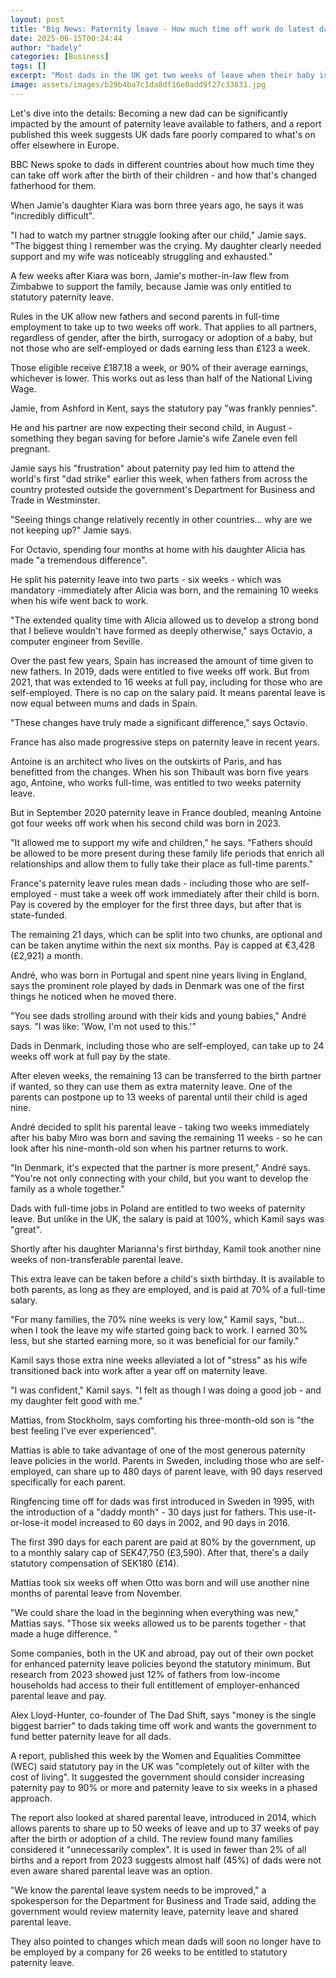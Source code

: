 ```yaml
---
layout: post
title: "Big News: Paternity leave - How much time off work do latest dads get across Europe?"
date: 2025-06-15T00:24:44
author: "badely"
categories: [Business]
tags: []
excerpt: "Most dads in the UK get two weeks of leave when their baby is born - but new fathers in many other countries get more."
image: assets/images/b29b4ba7c1da8df16e0add9f27c33831.jpg
---
```


Let's dive into the details: Becoming a new dad can be significantly impacted by the amount of paternity leave available to fathers, and a report published this week suggests UK dads fare poorly compared to what's on offer elsewhere in Europe. 

BBC News spoke to dads in different countries about how much time they can take off work after the birth of their children - and how that's changed fatherhood for them.

When Jamie's daughter Kiara was born three years ago, he says it was "incredibly difficult".

"I had to watch my partner struggle looking after our child," Jamie says. "The biggest thing I remember was the crying. My daughter clearly needed support and my wife was noticeably struggling and exhausted."

A few weeks after Kiara was born, Jamie's mother-in-law flew from Zimbabwe to support the family, because Jamie was only entitled to statutory paternity leave.

Rules in the UK allow new fathers and second parents in full-time employment to take up to two weeks off work. That applies to all partners, regardless of gender, after the birth, surrogacy or adoption of a baby, but not those who are self-employed or dads earning less than £123 a week.

Those eligible receive £187.18 a week, or 90% of their average earnings, whichever is lower. This works out as less than half of the National Living Wage.

Jamie, from Ashford in Kent, says the statutory pay "was frankly pennies".

He and his partner are now expecting their second child, in August - something they began saving for before Jamie's wife Zanele even fell pregnant.

Jamie says his "frustration" about paternity pay led him to attend the world's first "dad strike" earlier this week, when fathers from across the country protested outside the government's Department for Business and Trade in Westminster.

"Seeing things change relatively recently in other countries... why are we not keeping up?" Jamie says.

For Octavio, spending four months at home with his daughter Alicia has made "a tremendous difference".

He split his paternity leave into two parts - six weeks - which was mandatory -immediately after Alicia was born, and the remaining 10 weeks when his wife went back to work.

"The extended quality time with Alicia allowed us to develop a strong bond that I believe wouldn't have formed as deeply otherwise," says Octavio, a computer engineer from Seville.

Over the past few years, Spain has increased the amount of time given to new fathers. In 2019, dads were entitled to five weeks off work. But from 2021, that was extended to 16 weeks at full pay, including for those who are self-employed. There is no cap on the salary paid. It means parental leave is now equal between mums and dads in Spain.

"These changes have truly made a significant difference," says Octavio.

France has also made progressive steps on paternity leave in recent years.

Antoine is an architect who lives on the outskirts of Paris, and has benefitted from the changes. When his son Thibault was born five years ago, Antoine, who works full-time, was entitled to two weeks paternity leave.

But in September 2020 paternity leave in France doubled, meaning Antoine got four weeks off work when his second child was born in 2023.

"It allowed me to support my wife and children," he says. "Fathers should be allowed to be more present during these family life periods that enrich all relationships and allow them to fully take their place as full-time parents."

France's paternity leave rules mean dads - including those who are self-employed - must take a week off work immediately after their child is born. Pay is covered by the employer for the first three days, but after that is state-funded.

The remaining 21 days, which can be split into two chunks, are optional and can be taken anytime within the next six months. Pay is capped at €3,428 (£2,921) a month.

André, who was born in Portugal and spent nine years living in England, says the prominent role played by dads in Denmark was one of the first things he noticed when he moved there.

"You see dads strolling around with their kids and young babies," André says. "I was like: 'Wow, I'm not used to this.'"

Dads in Denmark, including those who are self-employed, can take up to 24 weeks off work at full pay by the state.

After eleven weeks, the remaining 13 can be transferred to the birth partner if wanted, so they can use them as extra maternity leave. One of the parents can postpone up to 13 weeks of parental until their child is aged nine.

André decided to split his parental leave - taking two weeks immediately after his baby Miro was born and saving the remaining 11 weeks  - so he can look after his nine-month-old son when his partner returns to work.

"In Denmark, it's expected that the partner is more present," André  says. "You're not only connecting with your child, but you want to develop the family as a whole together."

Dads with full-time jobs in Poland are entitled to two weeks of paternity leave. But unlike in the UK, the salary is paid at 100%, which Kamil says was "great".

Shortly after his daughter Marianna's first birthday, Kamil took another nine weeks of non-transferable parental leave.

This extra leave can be taken before a child's sixth birthday. It is available to both parents, as long as they are employed, and is paid at 70% of a full-time salary.

"For many families, the 70% nine weeks is very low," Kamil says, "but... when I took the leave my wife started going back to work. I earned 30% less, but she started earning more, so it was beneficial for our family."

Kamil says those extra nine weeks alleviated a lot of "stress" as his wife transitioned back into work after a year off on maternity leave.

"I was confident," Kamil says. "I felt as though I was doing a good job - and my daughter felt good with me."

Mattias, from Stockholm, says comforting his three-month-old son is "the best feeling I've ever experienced".

Mattias is able to take advantage of one of the most generous paternity leave policies in the world. Parents in Sweden, including those who are self-employed, can share up to 480 days of parent leave, with 90 days reserved specifically for each parent.

Ringfencing time off for dads was first introduced in Sweden in 1995, with the introduction of a "daddy month" - 30 days just for fathers. This use-it-or-lose-it model increased to 60 days in 2002, and 90 days in 2016.

The first 390 days for each parent are paid at 80% by the government, up to a monthly salary cap of SEK47,750 (£3,590). After that, there's a daily statutory compensation of SEK180 (£14).

Mattias took six weeks off when Otto was born and will use another nine months of parental leave from November.

"We could share the load in the beginning when everything was new," Mattias says. "Those six weeks allowed us to be parents together - that made a huge difference. "

Some companies, both in the UK and abroad, pay out of their own pocket for enhanced paternity leave policies beyond the statutory minimum. But research from 2023 showed just 12% of fathers from low-income households had access to their full entitlement of employer-enhanced parental leave and pay.

Alex Lloyd-Hunter, co-founder of The Dad Shift, says "money is the single biggest barrier" to dads taking time off work and wants the government to fund better paternity leave for all dads.

A report, published this week by the Women and Equalities Committee (WEC) said statutory pay in the UK was "completely out of kilter with the cost of living". It suggested the government should consider increasing paternity pay to 90% or more and paternity leave to six weeks in a phased approach.

The report also looked at shared parental leave, introduced in 2014, which allows parents to share up to 50 weeks of leave and up to 37 weeks of pay after the birth or adoption of a child. The review found many families considered it "unnecessarily complex". It is used in fewer than 2% of all births and a report from 2023 suggests almost half (45%) of dads were not even aware shared parental leave was an option.

"We know the parental leave system needs to be improved," a spokesperson for the Department for Business and Trade said, adding the government would review maternity leave, paternity leave and shared parental leave.

They also pointed to changes which mean dads will soon no longer have to be employed by a company for 26 weeks to be entitled to statutory paternity leave.

